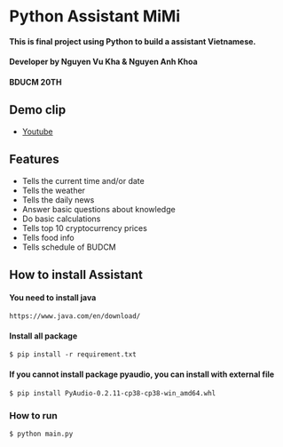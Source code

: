 # Python Assistant MiMi

#### This is final project using Python to build a assistant Vietnamese.
#### Developer by Nguyen Vu Kha & Nguyen Anh Khoa 
#### BDUCM 20TH

## Demo clip
- [Youtube](https://youtu.be/F0400WaPONE)


## Features
- Tells the current time and/or date
- Tells the weather
- Tells the daily news 
- Answer basic questions about knowledge
- Do basic calculations
- Tells top 10 cryptocurrency prices
- Tells food info
- Tells schedule of BUDCM

## How to install Assistant


#### You need to install java 
```
https://www.java.com/en/download/
```

#### Install all package 
```
$ pip install -r requirement.txt
```

#### If you cannot install package pyaudio, you can install with external file 
```
$ pip install PyAudio-0.2.11-cp38-cp38-win_amd64.whl
```

### How to run
```
$ python main.py 
```

